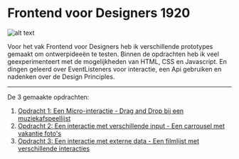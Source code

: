 # Frontend voor Designers 1920

![alt text](./img/F4Dsplash.png "Frontend voor Design Splash")

Voor het vak Frontend voor Designers heb ik verschillende prototypes gemaakt om ontwerpideeën te testen. Binnen de opdrachten heb ik veel geexperimenteert met de mogelijkheden van HTML, CSS en Javascript. En dingen geleerd over EventListeners voor interactie, een Api gebruiken en nadenken over de Design Principles.

---

De 3 gemaakte opdrachten:

1. [Opdracht 1: Een Micro-interactie - Drag and Drop bij een muziekafspeellijst](opdracht1/)
2. [Opdracht 2: Een interactie met verschillende input - Een carrousel met vakantie foto's](opdracht2/)
3. [Opdracht 3: Een interactie met externe data - Een filmlijst met verschillende interacties](opdracht3/)


